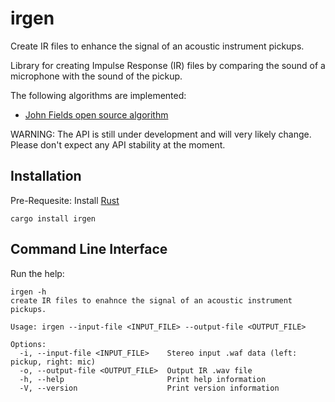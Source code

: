 # irgen
Create IR files to enhance the signal of an acoustic instrument pickups.

Library for creating Impulse Response (IR) files by comparing the
sound of a microphone with the sound of the pickup.

The following algorithms are implemented:

* [John Fields open source algorithm](http://acousticir.free.fr/spip.php?article136&var_mode=calcul)

WARNING: The API is still under development and will very likely change.
Please don't expect any API stability at the moment.

## Installation

Pre-Requesite: Install [Rust](https://www.rust-lang.org/tools/install)

```
cargo install irgen
```

## Command Line Interface

Run the help:
```
irgen -h
create IR files to enahnce the signal of an acoustic instrument pickups.

Usage: irgen --input-file <INPUT_FILE> --output-file <OUTPUT_FILE>

Options:
  -i, --input-file <INPUT_FILE>    Stereo input .waf data (left: pickup, right: mic)
  -o, --output-file <OUTPUT_FILE>  Output IR .wav file
  -h, --help                       Print help information
  -V, --version                    Print version information
```
